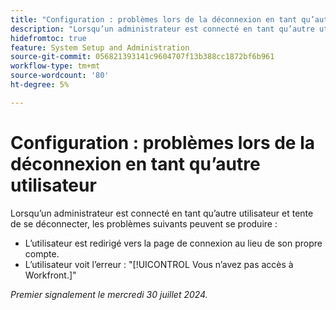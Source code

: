 ```yaml
---
title: "Configuration : problèmes lors de la déconnexion en tant qu’autre utilisateur"
description: "Lorsqu’un administrateur est connecté en tant qu’autre utilisateur et tente de se déconnecter, des problèmes peuvent se produire."
hidefromtoc: true
feature: System Setup and Administration
source-git-commit: 056821393141c9604707f13b388cc1872bf6b961
workflow-type: tm+mt
source-wordcount: '80'
ht-degree: 5%

---
```



# Configuration : problèmes lors de la déconnexion en tant qu’autre utilisateur

Lorsqu’un administrateur est connecté en tant qu’autre utilisateur et tente de se déconnecter, les problèmes suivants peuvent se produire :

* L’utilisateur est redirigé vers la page de connexion au lieu de son propre compte.
* L’utilisateur voit l’erreur : &quot;[!UICONTROL Vous n’avez pas accès à Workfront.]&quot;

_Premier signalement le mercredi 30 juillet 2024._
